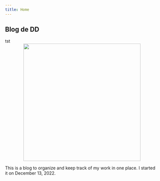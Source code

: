 ```yaml
---
title: Home
---
```

## Blog de DD
tst
<img src="/_index_files/figure-html/unnamed-chunk-1-1.png" width="384" style="display: block; margin: auto;" />

This is a blog to organize and keep track of my work in one place.  I started it on December 13, 2022.  
